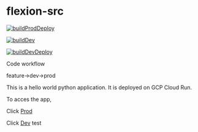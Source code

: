 # flexion-src

[![buildProdDeploy](https://github.com/thecicdguy/flexion-src/actions/workflows/main.yml/badge.svg)](https://github.com/thecicdguy/flexion-src/actions/workflows/main.yml)

[![buildDev](https://github.com/thecicdguy/flexion-src/actions/workflows/dev-build.yml/badge.svg)](https://github.com/thecicdguy/flexion-src/actions/workflows/main.yml)

[![buildDevDeploy](https://github.com/thecicdguy/flexion-src/actions/workflows/dev-build-deploy.yml/badge.svg)](https://github.com/thecicdguy/flexion-src/actions/workflows/main.yml)

Code workflow

feature->dev->prod


This is a hello world python application. It is deployed on GCP Cloud Run.

To acces the app,

Click [Prod](https://flexion-srv-prod-5pxqvk5i4a-uc.a.run.app)

Click [Dev](https://flexion-srv-dev-dumtqvpqka-uc.a.run.app)
test
